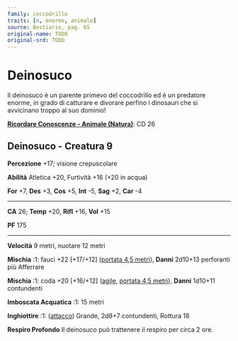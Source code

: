 ```yaml
---
family: coccodrillo
traits: [n, enorme, animale]
source: Bestiario, pag. 65
original-name: TODO
original-srd: TODO
---
```


# Deinosuco

Il deinosuco è un parente primevo del coccodrillo ed è un predatore enorme, in
grado di catturare e divorare perfino i dinosauri che si avvicinano troppo al
suo dominio!

**[Ricordare Conoscenze - Animale (Natura)](/azioni/abilita/ricordare-conoscenze)**:
CD 26

## Deinosuco - Creatura 9

**Percezione** +17; visione crepuscolare

**Abilità** Atletica +20, Furtività +16 (+20 in acqua)

**For** +7, **Des** +3, **Cos** +5, **Int** -5, **Sag** +2, **Car** -4

---

**CA** 26; **Temp** +20, **Rifl** +16, **Vol** +15

**PF** 175

---

**Velocità** 9 metri, nuotare 12 metri

**Mischia** :1: fauci +22 \[+17/+12] ([portata 4,5 metri](/tratti/portata)),
**Danni** 2d10+13 perforanti più Afferrare

**Mischia** :1: coda +20 \[+16/+12] ([agile](/tratti/agile),
[portata 4,5 metri](/tratti/portata)), **Danni** 1d10+11 contundenti

**Imboscata Acquatica** :1: 15 metri

**Inghiottire** :1: ([attacco](/tratti/attacco)) Grande, 2d8+7 contundenti,
Rottura 18

**Respiro Profondo** Il deinosuco può trattenere il respiro per circa 2 ore.
